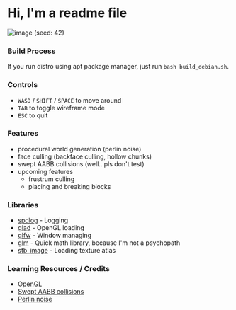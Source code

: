 # Hi, I'm a readme file

![image](https://github.com/user-attachments/assets/02378292-1344-40cd-a975-9492c1e2fa94)
(seed: 42)

### Build Process
If you run distro using apt package manager, just run ```bash build_debian.sh```.

### Controls
- `WASD` / `SHIFT` / `SPACE` to move around
- `TAB` to toggle wireframe mode
- `ESC` to quit

### Features
- procedural world generation (perlin noise)
- face culling (backface culling, hollow chunks)
- swept AABB collisions (well.. pls don't test)
- upcoming features
  - frustrum culling
  - placing and breaking blocks

### Libraries
- [spdlog](https://github.com/gabime/spdlog) - Logging 
- [glad](https://github.com/Dav1dde/glad) - OpenGL loading
- [glfw](https://github.com/glfw/glfw) - Window managing
- [glm](https://github.com/g-truc/glm) - Quick math library, because I'm not a psychopath
- [stb_image](https://github.com/nothings/stb/blob/master/stb_image.h) - Loading texture atlas

### Learning Resources / Credits
- [OpenGL](https://youtube.com/playlist?list=PLlrATfBNZ98foTJPJ_Ev03o2oq3-GGOS2&si=crdBuV5tGpnvQw_7)
- [Swept AABB collisions](https://www.gamedev.net/tutorials/programming/general-and-gameplay-programming/swept-aabb-collision-detection-and-response-r3084/)
- [Perlin noise](https://www.youtube.com/watch?v=kCIaHqb60Cw)
